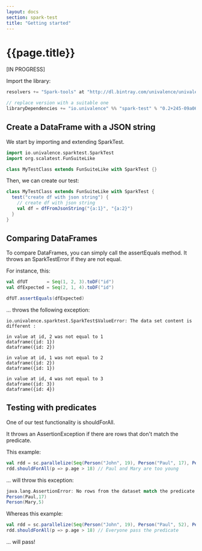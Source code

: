 ```yaml
---
layout: docs
section: spark-test
title: "Getting started"
---
```


# {{page.title}}

\[IN PROGRESS]

Import the library:
```scala
resolvers += "Spark-tools" at "http://dl.bintray.com/univalence/univalence-jvm"

// replace version with a suitable one
libraryDependencies += "io.univalence" %% "spark-test" % "0.2+245-09a064d9" % Test
```

## Create a DataFrame with a JSON string

We start by importing and extending SparkTest.
```scala
import io.univalence.sparktest.SparkTest
import org.scalatest.FunSuiteLike

class MyTestClass extends FunSuiteLike with SparkTest {}
```

Then, we can create our test:
```scala
class MyTestClass extends FunSuiteLike with SparkTest {
  test("create df with json string") {
    // create df with json string
    val df = dfFromJsonString("{a:1}", "{a:2}")
  }
}
```

## Comparing DataFrames
To compare DataFrames, you can simply call the assertEquals method. It throws an SparkTestError if they are not equal.

For instance, this:
```scala
val dfUT       = Seq(1, 2, 3).toDF("id")
val dfExpected = Seq(2, 1, 4).toDF("id")

dfUT.assertEquals(dfExpected)
```
... throws the following exception:
```
io.univalence.sparktest.SparkTest$ValueError: The data set content is different :

in value at id, 2 was not equal to 1
dataframe({id: 1})
dataframe({id: 2})

in value at id, 1 was not equal to 2
dataframe({id: 2})
dataframe({id: 1})

in value at id, 4 was not equal to 3
dataframe({id: 3})
dataframe({id: 4})
```

## Testing with predicates

One of our test functionality is shouldForAll.

It throws an AssertionException if there are rows that don't match the predicate.

This example:
```scala
val rdd = sc.parallelize(Seq(Person("John", 19), Person("Paul", 17), Person("Emilie", 25), Person("Mary", 5)))
rdd.shouldForAll(p => p.age > 18) // Paul and Mary are too young
```

... will throw this exception:
```scala
java.lang.AssertionError: No rows from the dataset match the predicate. Rows not matching the predicate :
Person(Paul,17) 
Person(Mary,5)
```

Whereas this example:
```scala
val rdd = sc.parallelize(Seq(Person("John", 19), Person("Paul", 52), Person("Emilie", 25), Person("Mary", 83)))
rdd.shouldForAll(p => p.age > 18) // Everyone pass the predicate
```
... will pass!